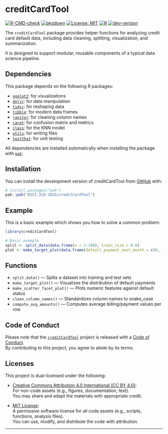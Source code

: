 
<!-- README.md is generated from README.Rmd. Please edit that file -->

# creditCardTool

<!-- badges: start -->

[![R-CMD-check](https://github.com/DSCI-310-2025/creditCardTool/actions/workflows/R-CMD-check.yaml/badge.svg)](https://github.com/DSCI-310-2025/creditCardTool/actions/workflows/R-CMD-check.yaml)
[![pkgdown](https://github.com/DSCI-310-2025/creditCardTool/actions/workflows/pkgdown.yaml/badge.svg)](https://DSCI-310-2025.github.io/creditCardTool/)
[![License:
MIT](https://img.shields.io/badge/license-MIT-yellow.svg)](LICENSE.md)
[![R](https://img.shields.io/badge/R-%3E=4.0.0-blue)](https://cran.r-project.org/)
[![dev-version](https://img.shields.io/badge/dev%20version-0.0.0.9000-brightgreen)](https://github.com/DSCI-310-2025/creditCardTool)
<!-- badges: end -->

The `creditCardTool` package provides helper functions for analyzing
credit card default data, including data cleaning, splitting,
visualization, and summarization.

It is designed to support modular, reusable components of a typical data
science pipeline.

## Dependencies

This package depends on the following R packages:

- [`ggplot2`](https://ggplot2.tidyverse.org/): for visualizations
- [`dplyr`](https://dplyr.tidyverse.org/): for data manipulation
- [`tidyr`](https://tidyr.tidyverse.org/): for reshaping data
- [`tibble`](https://tibble.tidyverse.org/): for modern data frames
- [`janitor`](https://github.com/sfirke/janitor): for cleaning column
  names
- [`caret`](https://topepo.github.io/caret/): for confusion matrix and
  metrics
- [`class`](https://stat.ethz.ch/R-manual/R-devel/library/class/html/00Index.html):
  for the KNN model
- [`utils`](https://stat.ethz.ch/R-manual/R-devel/library/utils/html/00Index.html):
  for writing files
- [`testthat`](https://testthat.r-lib.org/): for unit testing

All dependencies are installed automatically when installing the package
with [`pak`](https://pak.r-lib.org/):

## Installation

You can install the development version of creditCardTool from
[GitHub](https://github.com/) with:

``` r
# install.packages("pak")
pak::pak("DSCI-310-2025/creditCardTool")
```

## Example

This is a basic example which shows you how to solve a common problem:

``` r
library(creditCardTool)

# Basic example
split <- split_data(data.frame(x = 1:100), train_size = 0.8)
plot <- make_target_plot(data.frame(default_payment_next_month = c(0, 1, 0, 1)))
```

## Functions

- `split_data()` — Splits a dataset into training and test sets
- `make_target_plot()` — Visualizes the distribution of default payments
- `make_scatter_facet_plot()` — Plots numeric features against default
  status
- `clean_column_names()` — Standardizes column names to snake_case
- `compute_avg_amounts()` — Computes average billing/payment values per
  row

## Code of Conduct

Please note that the
[`creditCardTool`](https://github.com/DSCI-310-2025/creditCardTool)
project is released with a [Code of Conduct](CODE_OF_CONDUCT.md).  
By contributing to this project, you agree to abide by its terms.

## Licenses

This project is dual-licensed under the following:

- [Creative Commons Attribution 4.0 International (CC BY
  4.0)](https://creativecommons.org/licenses/by/4.0/):  
  For non-code assets (e.g., figures, documentation, text).  
  You may share and adapt the materials with appropriate credit.

- [MIT License](LICENSE.md):  
  A permissive software license for all code assets (e.g., scripts,
  functions, analysis files).  
  You can use, modify, and distribute the code with attribution.

------------------------------------------------------------------------
